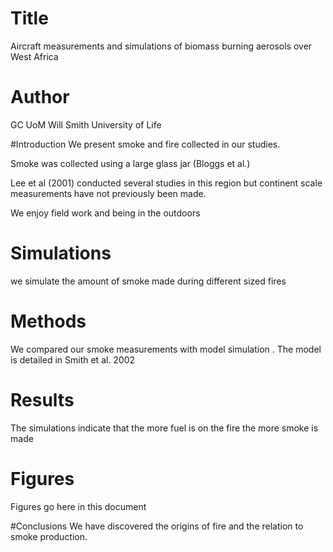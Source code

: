 # Title
Aircraft measurements and simulations of biomass burning aerosols over West Africa

# Author
GC UoM
Will Smith University of Life

#Introduction
We present smoke and fire collected in our studies.

Smoke was collected using a large glass jar (Bloggs et al.)

Lee et al (2001) conducted several studies in this region but continent scale measurements have not previously been made.

We enjoy field work and being in the outdoors

# Simulations
we simulate the amount of smoke made during different sized fires

# Methods
We compared our smoke measurements with model simulation .
The model is detailed in Smith et al. 2002

# Results
The simulations indicate that the more fuel is on the fire the more smoke is made

# Figures
Figures go here in this document

#Conclusions
We have discovered the origins of fire and the relation to smoke production. 
